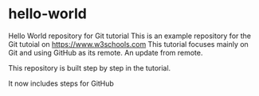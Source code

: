 # hello-world
Hello World repository for Git tutorial
This is an example repository for the Git tutoial on https://www.w3schools.com
This tutorial focuses mainly on Git and using GitHub as its remote.
An update from remote.

This repository is built step by step in the tutorial.

It now includes steps for GitHub
